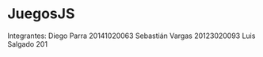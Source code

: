 # JuegosJS
Integrantes: Diego Parra 20141020063
             Sebastián Vargas 20123020093
             Luis Salgado 201
